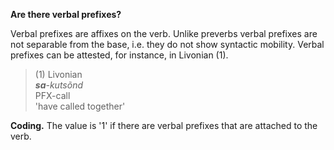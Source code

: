 **Are there verbal prefixes?**

Verbal prefixes are affixes on the verb. Unlike preverbs verbal prefixes are not separable from the base, i.e. they do not show syntactic mobility. Verbal prefixes can be attested, for instance, in Livonian (1).

>(1) Livonian<br/>
>***sa**-kutsõnd*<br/>
>PFX-call<br/> 
>'have called together'

**Coding.** The value is '1' if there are verbal prefixes that are attached to the verb. 

